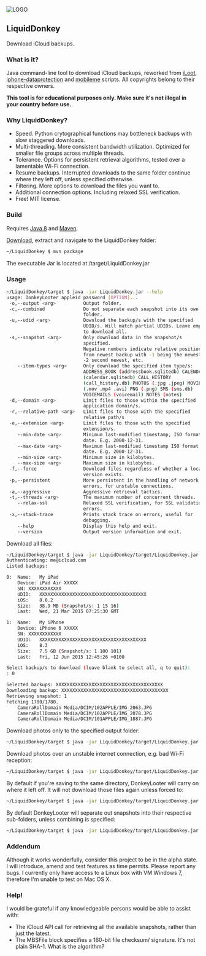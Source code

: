 ![LOGO](https://raw.githubusercontent.com/wiki/horrorho/LiquidDonkey/images/logo_small.png?raw=true)
## LiquidDonkey 
Download iCloud backups. 

### What is it?
Java command-line tool to download iCloud backups, reworked from [iLoot](https://github.com/hackappcom/iloot), [iphone-dataprotection](https://code.google.com/p/iphone-dataprotection/) and [mobileme](https://code.google.com/p/mobileme/) scripts. All copyrights belong to their respective owners.

**This tool is for educational purposes only. Make sure it's not illegal in your country before use.**
### Why LiquidDonkey?
- Speed. Python crytographical functions may bottleneck backups with slow staggered downloads.
- Multi-threading. More consistent bandwidth utilization. Optimized for smaller file groups across multiple threads.
- Tolerance. Options for persistent retrieval algorithms, tested over a lamentable Wi-Fi connection.
- Resume backups. Interrupted downloads to the same folder continue where they left off, unless specified otherwise.
- Filtering. More options to download the files you want to.
- Additional connection options. Including relaxed SSL verification.
- Free! MIT license.

### Build
Requires [Java 8](https://www.java.com) and [Maven](https://maven.apache.org).

[Download](https://github.com/horrorho/LiquidDonkey/archive/master.zip), extract and navigate to the LiquidDonkey folder:

```bash
~/LiquidDonkey $ mvn package
```
The executable Jar is located at /target/LiquidDonkey.jar

### Usage
```bash
~/LiquidDonkey/target $ java -jar LiquidDonkey.jar --help
usage: DonkeyLooter appleid password [OPTION]...
 -o,--output <arg>          Output folder.
 -c,--combined              Do not separate each snapshot into its own
                            folder.
 -u,--udid <arg>            Download the backup/s with the specified
                            UDID/s. Will match partial UDIDs. Leave empty
                            to download all.
 -s,--snapshot <arg>        Only download data in the snapshot/s
                            specified.
                            Negative numbers indicate relative positions
                            from newest backup with -1 being the newest,
                            -2 second newest, etc.
    --item-types <arg>      Only download the specified item type/s:
                            ADDRESS_BOOK (addressbook.sqlitedb) CALENDAR
                            (calendar.sqlitedb) CALL_HISTORY
                            (call_history.db) PHOTOS (.jpg .jpeg) MOVIES
                            (.mov .mp4 .avi) PNG (.png) SMS (sms.db)
                            VOICEMAILS (voicemail) NOTES (notes)
 -d,--domain <arg>          Limit files to those within the specified
                            application domain/s.
 -r,--relative-path <arg>   Limit files to those with the specified
                            relative path/s
 -e,--extension <arg>       Limit files to those with the specified
                            extension/s.
    --min-date <arg>        Minimum last-modified timestamp, ISO format
                            date. E.g. 2000-12-31.
    --max-date <arg>        Maximum last-modified timestamp ISO format
                            date. E.g. 2000-12-31.
    --min-size <arg>        Minimum size in kilobytes.
    --max-size <arg>        Maximum size in kilobytes.
 -f,--force                 Download files regardless of whether a local
                            version exists.
 -p,--persistent            More persistent in the handling of network
                            errors, for unstable connections.
 -a,--aggressive            Aggressive retrieval tactics.
 -t,--threads <arg>         The maximum number of concurrent threads.
    --relax-ssl             Relaxed SSL verification, for SSL validation
                            errors.
 -x,--stack-trace           Prints stack trace on errors, useful for
                            debugging.
    --help                  Display this help and exit.
    --version               Output version information and exit.
```
Download all files:

```bash
~/LiquidDonkey/target $ java -jar LiquidDonkey/target/LiquidDonkey.jar me@icloud.com password
Authenticating: me@icloud.com
Listed backups:

0:	Name:	My iPad
	Device:	iPad Air XXXXX
	SN:	XXXXXXXXXXXX
	UDID:	XXXXXXXXXXXXXXXXXXXXXXXXXXXXXXXXXXXXXXX
	iOS:	8.0.2
	Size:	38.9 MB (Snapshot/s: 1 15 16)
	Last:	Wed, 21 Mar 2015 07:25:30 GMT

1:	Name:	My iPhone
	Device:	iPhone 6 XXXXX
	SN:	XXXXXXXXXXXX
	UDID:	XXXXXXXXXXXXXXXXXXXXXXXXXXXXXXXXXXXXXXX
	iOS:	8.3
	Size:	7.5 GB (Snapshot/s: 1 100 101)
	Last:	Fri, 12 Jun 2015 12:45:26 +0100

Select backup/s to download (leave blank to select all, q to quit):
: 0

Selected backups: XXXXXXXXXXXXXXXXXXXXXXXXXXXXXXXXXXXXXXX
Downloading backup: XXXXXXXXXXXXXXXXXXXXXXXXXXXXXXXXXXXXXXX
Retrieving snapshot: 1
Fetching 1780/1780.
	CameraRollDomain Media/DCIM/102APPLE/IMG_2063.JPG
	CameraRollDomain Media/DCIM/102APPLE/IMG_2078.JPG
	CameraRollDomain Media/DCIM/101APPLE/IMG_1887.JPG
```
Download photos only to the specified output folder:

```bash
~/LiquidDonkey/target $ java -jar LiquidDonkey/target/LiquidDonkey.jar me@icloud.com password --item-types photos --output ~/backups/iCloud
```
Download photos over an unstable internet connection, e.g. bad Wi-Fi reception:

```bash
~/LiquidDonkey/target $ java -jar LiquidDonkey/target/LiquidDonkey.jar me@icloud.com password --item-types photos --persistent
```
By default if you're saving to the same directory, DonkeyLooter will carry on where it left off. It will not download those files again unless forced to:

```bash
~/LiquidDonkey/target $ java -jar LiquidDonkey/target/LiquidDonkey.jar me@icloud.com password --output ~/backups/iCloud --force
```
By default DonkeyLooter will separate out snapshots into their respective sub-folders, unless combining is specified:

```bash
~/LiquidDonkey/target $ java -jar LiquidDonkey/target/LiquidDonkey.jar me@icloud.com password --output ~/backups/iCloud --combined
```
### Addendum
Although it works wonderfully, consider this project to be in the alpha state. I will introduce, amend and test features as time permits. Please report any bugs. I currently only have access to a Linux box with VM Windows 7, therefore I'm unable to test on Mac OS X.

### Help!
I would be grateful if any knowledgeable persons would be able to assist with:
- The iCloud API call for retrieving all the available snapshots, rather than just the latest.
- The MBSFile block specifies a 160-bit file checksum/ signature.  It's not plain SHA-1. What is the algorithm?

